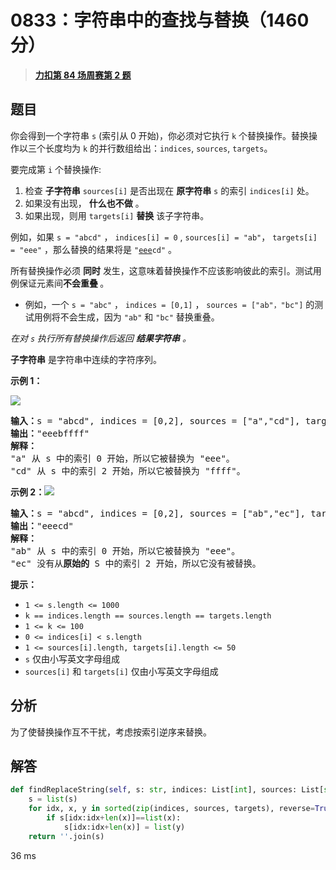 # 0833：字符串中的查找与替换（1460 分）


> <u>**[力扣第 84 场周赛第 2 题](https://leetcode.cn/problems/find-and-replace-in-string/)**</u>

## 题目

<p>你会得到一个字符串 <code>s</code> (索引从 0 开始)，你必须对它执行 <code>k</code> 个替换操作。替换操作以三个长度均为 <code>k</code> 的并行数组给出：<code>indices</code>, <code>sources</code>,  <code>targets</code>。</p>

<p>要完成第 <code>i</code> 个替换操作:</p>

<ol>
<li>检查 <strong>子字符串</strong>  <code>sources[i]</code> 是否出现在 <strong>原字符串</strong> <code>s</code> 的索引 <code>indices[i]</code> 处。</li>
<li>如果没有出现， <strong>什么也不做</strong> 。</li>
<li>如果出现，则用 <code>targets[i]</code> <strong>替换</strong> 该子字符串。</li>
</ol>

<p>例如，如果 <code>s = "abcd"</code> ， <code>indices[i] = 0</code> , <code>sources[i] = "ab"</code>， <code>targets[i] = "eee"</code> ，那么替换的结果将是 <code>"<u>eee</u>cd"</code> 。</p>

<p>所有替换操作必须 <strong>同时</strong> 发生，这意味着替换操作不应该影响彼此的索引。测试用例保证元素间<strong>不会重叠 </strong>。</p>

<ul>
<li>例如，一个 <code>s = "abc"</code> ，  <code>indices = [0,1]</code> ， <code>sources = ["ab"，"bc"]</code> 的测试用例将不会生成，因为 <code>"ab"</code> 和 <code>"bc"</code> 替换重叠。</li>
</ul>

<p><em>在对 <code>s</code> 执行所有替换操作后返回 <strong>结果字符串</strong> 。</em></p>

<p><strong>子字符串</strong> 是字符串中连续的字符序列。</p>



<p><strong>示例 1：</strong></p>

<p><img src="https://assets.leetcode.com/uploads/2021/06/12/833-ex1.png" /></p>

<pre>
<strong>输入：</strong>s = "abcd", indices = [0,2], sources = ["a","cd"], targets = ["eee","ffff"]
<strong>输出：</strong>"eeebffff"
<strong>解释：
</strong>"a" 从 s 中的索引 0 开始，所以它被替换为 "eee"。
"cd" 从 s 中的索引 2 开始，所以它被替换为 "ffff"。
</pre>

<p><strong>示例 2：</strong><img src="https://assets.leetcode.com/uploads/2021/06/12/833-ex2-1.png" /></p>

<pre>
<strong>输入：</strong>s = "abcd", indices = [0,2], sources = ["ab","ec"], targets = ["eee","ffff"]
<strong>输出：</strong>"eeecd"
<strong>解释：
</strong>"ab" 从 s 中的索引 0 开始，所以它被替换为 "eee"。
"ec" 没有从<strong>原始的</strong> S 中的索引 2 开始，所以它没有被替换。
</pre>



<p><strong>提示：</strong></p>

<ul>
<li><code>1 &lt;= s.length &lt;= 1000</code></li>
<li><code>k == indices.length == sources.length == targets.length</code></li>
<li><code>1 &lt;= k &lt;= 100</code></li>
<li><code>0 &lt;= indices[i] &lt; s.length</code></li>
<li><code>1 &lt;= sources[i].length, targets[i].length &lt;= 50</code></li>
<li><code>s</code> 仅由小写英文字母组成</li>
<li><code>sources[i]</code> 和 <code>targets[i]</code> 仅由小写英文字母组成</li>
</ul>




## 分析

为了使替换操作互不干扰，考虑按索引逆序来替换。

## 解答

```python
def findReplaceString(self, s: str, indices: List[int], sources: List[str], targets: List[str]) -> str:
    s = list(s)
    for idx, x, y in sorted(zip(indices, sources, targets), reverse=True):
        if s[idx:idx+len(x)]==list(x):
            s[idx:idx+len(x)] = list(y)
    return ''.join(s)
```
36 ms

